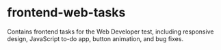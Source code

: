 # frontend-web-tasks
Contains frontend tasks for the Web Developer test, including responsive design, JavaScript to-do app, button animation, and bug fixes.
